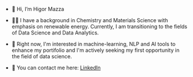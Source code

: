 - 👋 Hi, I’m Higor Mazza
- 👨‍💻 I have a background in Chemistry and Materials Science with emphasis on renewable energy. Currently,
I am transitioning to the fields of Data Science and Data Analytics.
- 🤖 Right now, I'm interested in machine-learning, NLP and AI tools to enhance my portifolio 
and I'm actively seeking my first opportunity in the field of data science.

- 📧 You can contact me here:
<a href="https://www.linkedin.com/in/higormazza/">LinkedIn</a>

<!---
hmazzas/hmazzas is a ✨ special ✨ repository because its `README.md` (this file) appears on your GitHub profile.
You can click the Preview link to take a look at your changes.
--->

